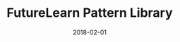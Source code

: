 ---
date: 2018-02-01
title: FutureLearn Pattern Library
company: FutureLearn
link: https://www.futurelearn.com/pattern-library
image: ./images/futurelearn.jpg
description: The library directly reflects the FutureLearn platform and uses the same underlying CSS and markup to display the elements and rules that make up the interface.

---